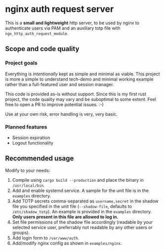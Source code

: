 # nginx auth request server

This is a **small and lightweight** http server, to be used by nginx to authenticate users via PAM and an auxiliary totp file with `ngx_http_auth_request_module`.

## Scope and code quality

### Project goals

Everything is *intentionally* kept as simple and minimal as viable.
This project is more a simple to understand tech-demo and minimal working example rather than a full-featured user and session manager.

This code is provided as-is without support.
Since this is my first rust project, the code quality may vary and be suboptimal to some extent.
Feel free to open a PR to improve potential issues. :-)

Use at your own risk, error handling is very, very basic.

### Planned features

- Session expiration
- Logout functionality

## Recommended usage

Modify to your needs:

1. Compile using `cargo build --production` and place the binary in `/usr/local/bin`.
2. Add and enable systemd service. A sample for the unit file is in the `examples` directory.
3. Add TOTP secrets comma-separated as `username,secret` in the shadow file you specified in the unit file (`--shadow-file`, defaults to `/etc/shadow_totp`).  An example is provided in the `examples` directory. **Only users present in this file are allowed to log in.**
4. Set file permissions of the shadow file accordingly (readable by your selected service user, preferrably not readable by any other users or groups).
5. Add login form to `/var/www/auth`.
6. Add/modify nginx config as shown in `examples/nginx`.

